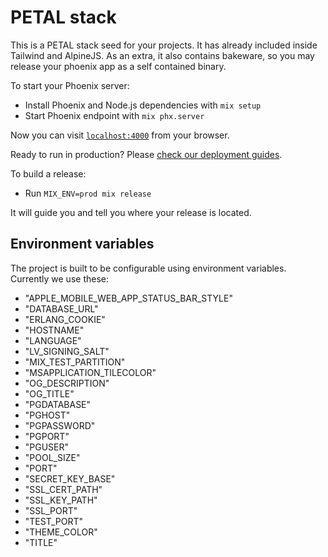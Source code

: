# PETAL stack

This is a PETAL stack seed for your projects. It has already included inside
Tailwind and AlpineJS. As an extra, it also contains bakeware, so you may
release your phoenix app as a self contained binary.

To start your Phoenix server:

  * Install Phoenix and Node.js dependencies with `mix setup`
  * Start Phoenix endpoint with `mix phx.server`

Now you can visit [`localhost:4000`](http://localhost:4000) from your browser.

Ready to run in production? Please [check our deployment guides](https://hexdocs.pm/phoenix/deployment.html).

To build a release:

  * Run `MIX_ENV=prod mix release`

It will guide you and tell you where your release is located.

## Environment variables

The project is built to be configurable using environment variables.
Currently we use these:

  * "APPLE_MOBILE_WEB_APP_STATUS_BAR_STYLE"
  * "DATABASE_URL"
  * "ERLANG_COOKIE"
  * "HOSTNAME"
  * "LANGUAGE"
  * "LV_SIGNING_SALT"
  * "MIX_TEST_PARTITION"
  * "MSAPPLICATION_TILECOLOR"
  * "OG_DESCRIPTION"
  * "OG_TITLE"
  * "PGDATABASE"
  * "PGHOST"
  * "PGPASSWORD"
  * "PGPORT"
  * "PGUSER"
  * "POOL_SIZE"
  * "PORT"
  * "SECRET_KEY_BASE"
  * "SSL_CERT_PATH"
  * "SSL_KEY_PATH"
  * "SSL_PORT"
  * "TEST_PORT"
  * "THEME_COLOR"
  * "TITLE"
